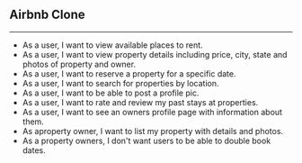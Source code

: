 ## Airbnb Clone
------------
* As a user, I want to view available places to rent.
* As a user, I want to view property details including price, city, state and photos of property and owner.
* As a user, I want to reserve a property for a specific date.
* As a user, I want to search for properties by location.
* As a user, I want to be able to post a profile pic.
* As a user, I want to rate and review my past stays at properties.
* As a user, I want to see an owners profile page with information about them.
* As aproperty owner, I want to list my property with details and photos.
* As a property owners, I don't want users to be able to double book dates.

